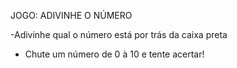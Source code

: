 JOGO: ADIVINHE O NÚMERO

-Adivinhe qual o número está por trás da caixa preta 
- Chute um número de 0 à 10 e tente acertar!